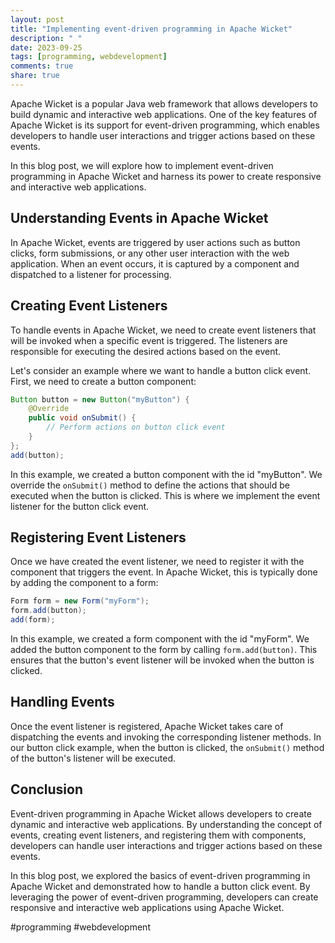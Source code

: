 ```yaml
---
layout: post
title: "Implementing event-driven programming in Apache Wicket"
description: " "
date: 2023-09-25
tags: [programming, webdevelopment]
comments: true
share: true
---
```


Apache Wicket is a popular Java web framework that allows developers to build dynamic and interactive web applications. One of the key features of Apache Wicket is its support for event-driven programming, which enables developers to handle user interactions and trigger actions based on these events.

In this blog post, we will explore how to implement event-driven programming in Apache Wicket and harness its power to create responsive and interactive web applications.

## Understanding Events in Apache Wicket

In Apache Wicket, events are triggered by user actions such as button clicks, form submissions, or any other user interaction with the web application. When an event occurs, it is captured by a component and dispatched to a listener for processing.

## Creating Event Listeners

To handle events in Apache Wicket, we need to create event listeners that will be invoked when a specific event is triggered. The listeners are responsible for executing the desired actions based on the event.

Let's consider an example where we want to handle a button click event. First, we need to create a button component:

```java
Button button = new Button("myButton") {
    @Override
    public void onSubmit() {
        // Perform actions on button click event
    }
};
add(button);
```

In this example, we created a button component with the id "myButton". We override the `onSubmit()` method to define the actions that should be executed when the button is clicked. This is where we implement the event listener for the button click event.

## Registering Event Listeners

Once we have created the event listener, we need to register it with the component that triggers the event. In Apache Wicket, this is typically done by adding the component to a form:

```java
Form form = new Form("myForm");
form.add(button);
add(form);
```

In this example, we created a form component with the id "myForm". We added the button component to the form by calling `form.add(button)`. This ensures that the button's event listener will be invoked when the button is clicked.

## Handling Events

Once the event listener is registered, Apache Wicket takes care of dispatching the events and invoking the corresponding listener methods. In our button click example, when the button is clicked, the `onSubmit()` method of the button's listener will be executed.

## Conclusion

Event-driven programming in Apache Wicket allows developers to create dynamic and interactive web applications. By understanding the concept of events, creating event listeners, and registering them with components, developers can handle user interactions and trigger actions based on these events.

In this blog post, we explored the basics of event-driven programming in Apache Wicket and demonstrated how to handle a button click event. By leveraging the power of event-driven programming, developers can create responsive and interactive web applications using Apache Wicket.

#programming #webdevelopment